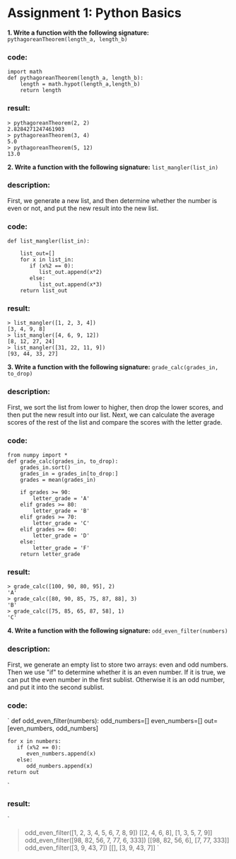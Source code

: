 # Assignment 1: Python Basics
**1. Write a function with the following signature:** `pythagoreanTheorem(length_a, length_b)`

### code:
```
import math
def pythagoreanTheorem(length_a, length_b):
    length = math.hypot(length_a,length_b)
    return length
```
### result:
```
> pythagoreanTheorem(2, 2)
2.8284271247461903
> pythagoreanTheorem(3, 4)
5.0
> pythagoreanTheorem(5, 12)
13.0
```

**2. Write a function with the following signature:** `list_mangler(list_in)`

### description:

First, we generate a new list, and then determine whether the number is even or not, and put the new result into the new list.

### code:
```
def list_mangler(list_in):

    list_out=[]
    for x in list_in:
       if (x%2 == 0):
          list_out.append(x*2)
       else:
          list_out.append(x*3)
    return list_out
```
### result:
```
> list_mangler([1, 2, 3, 4])
[3, 4, 9, 8]
> list_mangler([4, 6, 9, 12])
[8, 12, 27, 24]
> list_mangler([31, 22, 11, 9])
[93, 44, 33, 27]
```

**3. Write a function with the following signature:** `grade_calc(grades_in, to_drop)`

### description:

First, we sort the list from lower to higher, then drop the lower scores, and then put the new result into our list.
Next, we can calculate the average scores of the rest of the list and compare the scores with the letter grade.

### code:
```
from numpy import *
def grade_calc(grades_in, to_drop):
    grades_in.sort()
    grades_in = grades_in[to_drop:]
    grades = mean(grades_in)

    if grades >= 90:
        letter_grade = 'A'
    elif grades >= 80:
        letter_grade = 'B'
    elif grades >= 70:
        letter_grade = 'C'
    elif grades >= 60:
        letter_grade = 'D'
    else:
        letter_grade = 'F'
    return letter_grade
```
### result:
```
> grade_calc([100, 90, 80, 95], 2)
'A'
> grade_calc([80, 90, 85, 75, 87, 88], 3)
'B'
> grade_calc([75, 85, 65, 87, 58], 1)
'C'
```

**4. Write a function with the following signature:** `odd_even_filter(numbers)`

### description:

First, we generate an empty list to store two arrays: even and odd numbers. Then we use "if" to determine whether it is an even number.
If it is true, we can put the even number in the first sublist. Otherwise it is an odd number, and put it into the second sublist.

### code:
`
def odd_even_filter(numbers):
    odd_numbers=[]
    even_numbers=[]
    out=[even_numbers, odd_numbers]

    for x in numbers:
       if (x%2 == 0):
          even_numbers.append(x)
       else:
          odd_numbers.append(x)
    return out
`    
### result:
`
> odd_even_filter([1, 2, 3, 4, 5, 6, 7, 8, 9])
[[2, 4, 6, 8], [1, 3, 5, 7, 9]]
> odd_even_filter([98, 82, 56, 7, 77, 6, 333])
[[98, 82, 56, 6], [7, 77, 333]]
> odd_even_filter([3, 9, 43, 7])
[[], [3, 9, 43, 7]]
`
